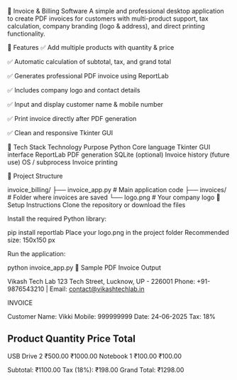 
🧾 Invoice & Billing Software 
A simple and professional desktop application to create PDF invoices for customers with multi-product support, tax calculation, company branding (logo & address), and direct printing functionality.

🚀 Features
✅ Add multiple products with quantity & price

✅ Automatic calculation of subtotal, tax, and grand total

✅ Generates professional PDF invoice using ReportLab

✅ Includes company logo and contact details

✅ Input and display customer name & mobile number

✅ Print invoice directly after PDF generation

✅ Clean and responsive Tkinter GUI


🧰 Tech Stack
Technology	Purpose
Python	Core language
Tkinter	GUI interface
ReportLab	PDF generation
SQLite (optional)	Invoice history (future use)
OS / subprocess	Invoice printing

📁 Project Structure

invoice_billing/
├── invoice_app.py          # Main application code
├── invoices/               # Folder where invoices are saved
└── logo.png                # Your company logo
🔧 Setup Instructions
Clone the repository or download the files

Install the required Python library:

pip install reportlab
Place your logo.png in the project folder
Recommended size: 150x150 px

Run the application:

python invoice_app.py
📄 Sample PDF Invoice Output

Vikash Tech Lab
123 Tech Street, Lucknow, UP - 226001
Phone: +91-9876543210 | Email: contact@vikashtechlab.in

INVOICE

Customer Name: Vikki 
Mobile: 999999999
Date: 24-06-2025
Tax: 18%

Product       Quantity     Price     Total
------------------------------------------
USB Drive         2       ₹500.00   ₹1000.00
Notebook          1       ₹100.00   ₹100.00

Subtotal:                      ₹1100.00
Tax (18%):                    ₹198.00
Grand Total:                  ₹1298.00

